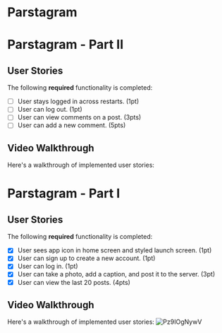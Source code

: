 # Parstagram



# Parstagram - Part II

## User Stories

The following **required** functionality is completed:

- [ ] User stays logged in across restarts. (1pt)
- [ ] User can log out. (1pt)
- [ ] User can view comments on a post. (3pts)
- [ ] User can add a new comment. (5pts)

## Video Walkthrough

Here's a walkthrough of implemented user stories:










# Parstagram - Part I

## User Stories

The following **required** functionality is completed:

- [x] User sees app icon in home screen and styled launch screen. (1pt)
- [x] User can sign up to create a new account. (1pt)
- [x] User can log in. (1pt)
- [x] User can take a photo, add a caption, and post it to the server. (3pt)
- [x] User can view the last 20 posts. (4pts)

## Video Walkthrough

Here's a walkthrough of implemented user stories:
![Pz9IOgNywV](https://user-images.githubusercontent.com/79591114/149379448-e4e5767e-589b-4f64-9bf9-2cc845cf4a6b.gif)

